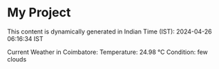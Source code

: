 # My Project

This content is dynamically generated in Indian Time (IST): 2024-04-26 06:16:34 IST


Current Weather in Coimbatore:
Temperature: 24.98 °C
Condition: few clouds
